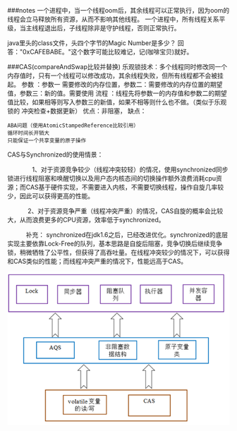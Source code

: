 ###notes
一个进程中，当一个线程oom后，其余线程可以正常执行，因为oom的线程会立马释放所有资源，从而不影响其他线程。
一个进程中，所有线程关系平级，当主线程退出后，子线程除非是守护线程，否则正常执行。

java里头的class文件，头四个字节的Magic Number是多少？
回答："0xCAFEBABE。"这个数字可能比较难记，记(咖啡宝贝)就好。


###CAS(compareAndSwap比较并替换)
乐观锁技术：多个线程同时修改同一个内存值时，只有一个线程可以修改成功，其余线程失败，但所有线程都不会被挂起。
参数 ：参数一  需要修改的内存位置，参数二：需要修改的内存位置的期望值，参数三：新的值。需要使用
流程 ：线程先将参数一的内存值和参数二的期望值比较，如果相等则写入参数三的新值，如果不相等则什么也不做。（类似于乐观锁的 冲突检查+数据更新）
优点：非阻塞，
缺点：

	ABA问题（使用AtomicStampedReference比较引用）
	循环时间长开销大
	只能保证一个共享变量的原子操作
	
CAS与Synchronized的使用情景：　　　

　　　　1、对于资源竞争较少（线程冲突较轻）的情况，使用synchronized同步锁进行线程阻塞和唤醒切换以及用户态内核态间的切换操作额外浪费消耗cpu资源；而CAS基于硬件实现，不需要进入内核，不需要切换线程，操作自旋几率较少，因此可以获得更高的性能。

　　　 2、对于资源竞争严重（线程冲突严重）的情况，CAS自旋的概率会比较大，从而浪费更多的CPU资源，效率低于synchronized。

　　　补充： synchronized在jdk1.6之后，已经改进优化。synchronized的底层实现主要依靠Lock-Free的队列，基本思路是自旋后阻塞，竞争切换后继续竞争锁，稍微牺牲了公平性，但获得了高吞吐量。在线程冲突较少的情况下，可以获得和CAS类似的性能；而线程冲突严重的情况下，性能远高于CAS。

![](./concurrent.png)
